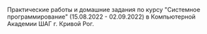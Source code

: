 Практические работы и домашние задания по курсу "Системное программирование" (15.08.2022 - 02.09.2022) в Компьютерной Академии ШАГ г. Кривой Рог.
